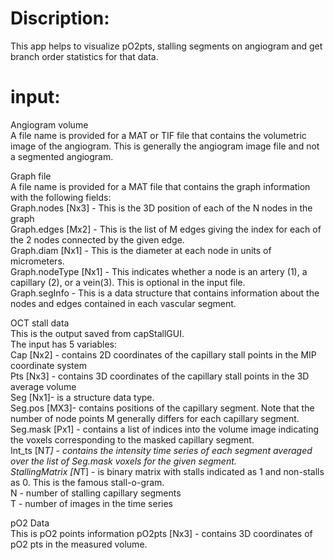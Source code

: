 # Discription:
This app helps to visualize pO2pts, stalling segments on angiogram and get branch order statistics for that data.

# input:
Angiogram volume <br/>
A file name is provided for a MAT or TIF file that contains the volumetric image of the angiogram. This is generally the angiogram image file and not a segmented angiogram.

Graph file <br/>
A file name is provided for a MAT file that contains the graph information with the following fields: <br/>
Graph.nodes [Nx3] - This is the 3D position of each of the N nodes in the graph <br/>
Graph.edges [Mx2] - This is the list of M edges giving the index for each of the 2 nodes connected by the given edge. <br/>
Graph.diam [Nx1] - This is the diameter at each node in units of micrometers. <br/>
Graph.nodeType [Nx1] - This indicates whether a node is an artery (1), a capillary (2), or a vein(3). This is optional in the input file. <br/>
Graph.segInfo - This is a data structure that contains information about the nodes and edges contained in each vascular segment.

OCT stall data <br/>
This is the output saved from capStallGUI. <br/>
The input has 5 variables: <br/>
Cap [Nx2] - contains 2D coordinates of the capillary stall points in the MIP coordinate system <br/>
Pts [Nx3] - contains 3D coordinates of the capillary stall points in the 3D average volume <br/>
Seg [Nx1]- is a structure data type. <br/>
Seg.pos [MX3]- contains positions of the capillary segment. Note that the number of node points M generally differs for each capillary segment. <br/>
Seg.mask [Px1] - contains a list of indices into the volume image indicating the voxels corresponding to the masked capillary segment. <br/>
Int_ts [N*T] - contains the intensity time series of each segment averaged over the list of Seg.mask voxels for the given segment. <br/>
StallingMatrix [N*T] - is binary matrix with stalls indicated as 1 and non-stalls as 0. This is the famous stall-o-gram. <br/>
N - number of stalling capillary segments <br/>
T - number of images in the time series

pO2 Data <br/>
This is pO2 points information
pO2pts [Nx3] - contains 3D coordinates of pO2 pts in the measured volume.



